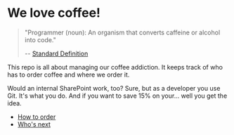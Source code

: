 # We love coffee!

> "Programmer (noun): An organism that converts caffeine or alcohol into code."
>
> -- [Standard Definition](http://uncyclopedia.wikia.com/wiki/Programmer)

This repo is all about managing our coffee addiction. It keeps track of who has
to order coffee and where we order it.

Would an internal SharePoint work, too? Sure, but as a developer you use Git.
It's what you do. And if you want to save 15% on your... well you get the idea.

* [How to order](Order.md)
* [Who's next](Members.md)
